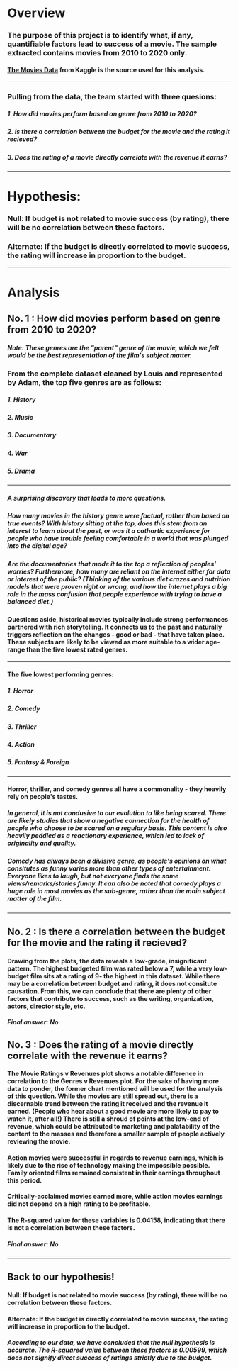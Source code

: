 # **Overview**

### The purpose of this project is to identify what, if any, quantifiable factors lead to success of a movie. The sample extracted contains movies from 2010 to 2020 only.
#### [The Movies Data](https://www.kaggle.com/datasets/rounakbanik/the-movies-dataset) from Kaggle is the source used for this analysis.
---
### **Pulling from the data, the team started with three quesions:**
##### 1. How did movies perform based on genre from 2010 to 2020?
##### 2. Is there a correlation between the budget for the movie and the rating it recieved?
##### 3. Does the rating of a movie directly correlate with the revenue it earns?
---
# **Hypothesis:**
### Null: If budget is not related to movie success (by rating), there will be no correlation between these factors.
### Alternate: If the budget is directly correlated to movie success, the rating will increase in proportion to the budget.
---
# **Analysis**
## **No. 1 : How did movies perform based on genre from 2010 to 2020?**
##### Note: These genres are the "parent" genre of the movie, which we felt would be the best representation of the film's subject matter.

### From the complete dataset cleaned by Louis and represented by Adam, the **top** five genres are as follows:
  ##### 1. History
  ##### 2. Music
  ##### 3. Documentary
  ##### 4. War
  ##### 5. Drama
---
##### A surprising discovery that leads to more questions. 
##### How many movies in the history genre were factual, rather than based on true events? With history sitting at the top, does this stem from an interest to learn about the past, or was it a cathartic experience for people who have trouble feeling comfortable in a world that was plunged into the digital age?

##### Are the documentaries that made it to the top a reflection of peoples' worries? Furthermore, how many are reliant on the internet either for data or interest of the public? (Thinking of the various diet crazes and nutrition models that were proven right or wrong, and how the internet plays a big role in the mass confusion that people experience with trying to have a balanced diet.)

#### Questions aside, historical movies typically include strong performances partnered with rich storytelling. It connects us to the past and naturally triggers reflection on the changes - good or bad - that have taken place. These subjects are likely to be viewed as more suitable to a wider age-range than the five lowest rated genres.
---
#### The five **lowest** performing genres:
  ##### 1. Horror
  ##### 2. Comedy
  ##### 3. Thriller
  ##### 4. Action
  ##### 5. Fantasy & Foreign
---
#### Horror, thriller, and comedy genres all have a commonality - they heavily rely on people's tastes. 
##### In general, it is not condusive to our evolution to like being scared. There are likely studies that show a negative connection for the health of people who choose to be scared on a regulary basis. This content is also heavily peddled as a reactionary experience, which led to lack of originality and quality.

##### Comedy has always been a divisive genre, as people's opinions on what consitutes as funny varies more than other types of entertainment. Everyone likes to laugh, but not everyone finds the same views/remarks/stories funny. It can also be noted that comedy plays a huge role in most movies as the sub-genre, rather than the main subject matter of the film.
---

## **No. 2 : Is there a correlation between the budget for the movie and the rating it recieved?**
#### Drawing from the plots, the data reveals a low-grade, insignificant pattern. The highest budgeted film was rated below a 7, while a very low-budget film sits at a rating of 9- the highest in this dataset. While there may be a correlation between budget and rating, it does not consitute causation. From this, we can conclude that there are plenty of other factors that contribute to success, such as the writing, organization, actors, director style, etc.

##### Final answer: No

## **No. 3 : Does the rating of a movie directly correlate with the revenue it earns?**
#### The Movie Ratings v Revenues plot shows a notable difference in correlation to the Genres v Revenues plot. For the sake of having more data to ponder, the former chart mentioned will be used for the analysis of this question. While the movies are still spread out, there is a discernable trend between the rating it received and the revenue it earned. (People who hear about a good movie are more likely to pay to watch it, after all!) There is still a shroud of points at the low-end of revenue, which could be attributed to marketing and palatability of the content to the masses and therefore a smaller sample of people actively reviewing the movie.

#### Action movies were successful in regards to revenue earnings, which is likely due to the rise of technology making the impossible possible. Family oriented films remained consistent in their earnings throughout this period.
#### Critically-acclaimed movies earned more, while action movies earnings did not depend on a high rating to be profitable.
#### The R-squared value for these variables is 0.04158, indicating that there is not a correlation between these factors.

##### Final answer: No
---
## **Back to our hypothesis!**
#### Null: If budget is not related to movie success (by rating), there will be no correlation between these factors.
#### Alternate: If the budget is directly correlated to movie success, the rating will increase in proportion to the budget.

##### According to our data, we have concluded that the null hypothesis is accurate. The R-squared value between these factors is 0.00599, which does not signify direct success of ratings strictly due to the budget. 
